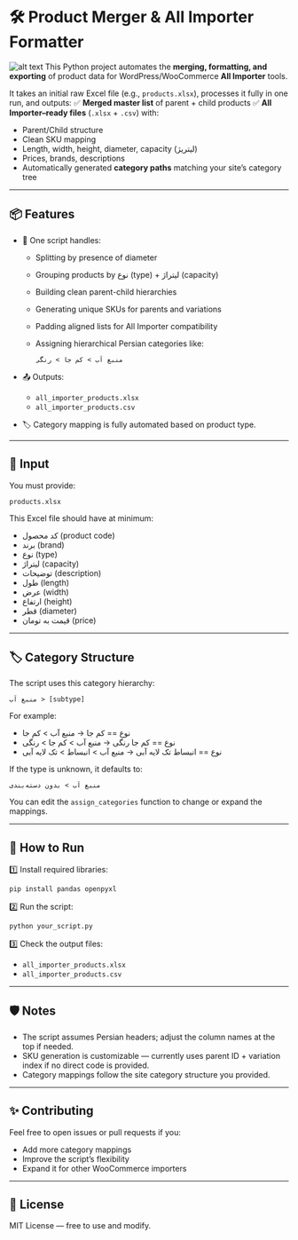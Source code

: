 # 🛠️ Product Merger & All Importer Formatter
![alt text](https://s6.uupload.ir/files/chatgpt_image_may_28,_2025,_05_38_39_pm_jkzi.png "Logo")
This Python project automates the **merging, formatting, and exporting** of product data for WordPress/WooCommerce **All Importer** tools.

It takes an initial raw Excel file (e.g., `products.xlsx`), processes it fully in one run, and outputs:
✅ **Merged master list** of parent + child products
✅ **All Importer–ready files** (`.xlsx` + `.csv`) with:

* Parent/Child structure
* Clean SKU mapping
* Length, width, height, diameter, capacity (لیتریژ)
* Prices, brands, descriptions
* Automatically generated **category paths** matching your site’s category tree

---

## 📦 Features

* 💾 One script handles:

  * Splitting by presence of diameter
  * Grouping products by نوع (type) + لیتراژ (capacity)
  * Building clean parent-child hierarchies
  * Generating unique SKUs for parents and variations
  * Padding aligned lists for All Importer compatibility
  * Assigning hierarchical Persian categories like:

    ```
    منبع آب > کم جا > رنگی
    ```

* 📤 Outputs:

  * `all_importer_products.xlsx`
  * `all_importer_products.csv`

* 🏷 Category mapping is fully automated based on product type.

---

## 📁 Input

You must provide:

```
products.xlsx
```

This Excel file should have at minimum:

* کد محصول (product code)
* برند (brand)
* نوع (type)
* لیتراژ (capacity)
* توضیحات (description)
* طول (length)
* عرض (width)
* ارتفاع (height)
* قطر (diameter)
* قیمت به تومان (price)

---

## 🏷 Category Structure

The script uses this category hierarchy:

```
منبع آب > [subtype]
```

For example:

* نوع == کم جا → منبع آب > کم جا
* نوع == کم جا رنگی → منبع آب > کم جا > رنگی
* نوع == انبساط تک لایه آبی → منبع آب > انبساط > تک لایه آبی

If the type is unknown, it defaults to:

```
منبع آب > بدون دسته‌بندی
```

You can edit the `assign_categories` function to change or expand the mappings.

---

## 🚀 How to Run

1️⃣ Install required libraries:

```bash
pip install pandas openpyxl
```

2️⃣ Run the script:

```bash
python your_script.py
```

3️⃣ Check the output files:

* `all_importer_products.xlsx`
* `all_importer_products.csv`

---

## 🛡 Notes

* The script assumes Persian headers; adjust the column names at the top if needed.
* SKU generation is customizable — currently uses parent ID + variation index if no direct code is provided.
* Category mappings follow the site category structure you provided.

---

## ✨ Contributing

Feel free to open issues or pull requests if you:

* Add more category mappings
* Improve the script’s flexibility
* Expand it for other WooCommerce importers

---

## 📜 License

MIT License — free to use and modify.
